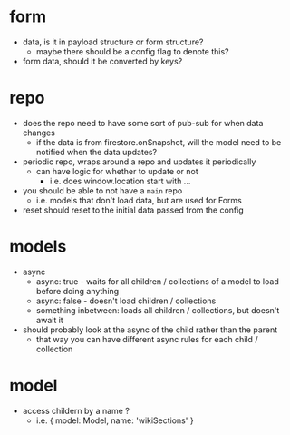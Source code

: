 # form
- data, is it in payload structure or form structure?
    - maybe there should be a config flag to denote this?
- form data, should it be converted by keys?

# repo
- does the repo need to have some sort of pub-sub for when data changes
    - if the data is from firestore.onSnapshot, will the model need to be notified when the data updates?
- periodic repo, wraps around a repo and updates it periodically
    - can have logic for whether to update or not
        - i.e. does window.location start with ...
- you should be able to not have a `main` repo
    - i.e. models that don't load data, but are used for Forms
- reset should reset to the initial data passed from the config

# models
- async
    - async: true - waits for all children / collections of a model to load before doing anything
    - async: false - doesn't load children / collections
    - something inbetween: loads all children / collections, but doesn't await it
- should probably look at the async of the child rather than the parent
    - that way you can have different async rules for each child / collection

# model
- access childern by a name ?
    - i.e. {
        model: Model,
        name: 'wikiSections'
    }